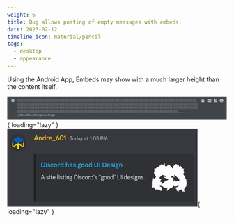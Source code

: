 ```yaml
---
weight: 6
title: Bug allows posting of empty messages with embeds.
date: 2023-02-12
timeline_icon: material/pencil
tags:
  - desktop
  - appearance
---
```


Using the Android App, Embeds may show with a much larger height than the content itself.

![empty-message-text](/assets/images/link-embed-bug/empty-message-text.jpg "The text used to post an empty message. Everything after the _ is hidden."){ loading="lazy" }<br>
![empty-message](/assets/images/link-embed-bug/empty-message.jpg "The result with the non-visible link causing an embed to appear, making it look like I used client modifications"){ loading="lazy" }